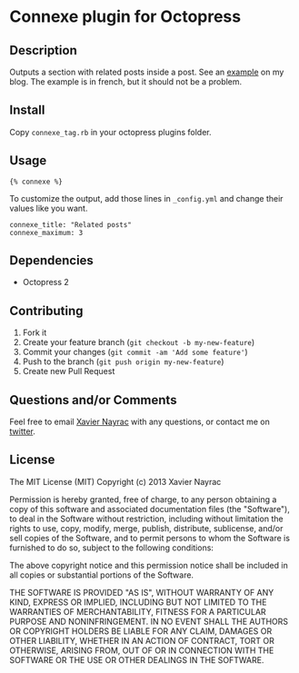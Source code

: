 Connexe plugin for Octopress
================

Description
-----------
Outputs a section with related posts inside a post.
See an
[example](http://lkdjiin.github.io/blog/2013/08/21/code-propre-non-aux-abreviations/)
on my blog. The example is in french, but it should not
be a problem.


Install
-------------------------
Copy `connexe_tag.rb` in your octopress plugins folder.

Usage
--------------------------

    {% connexe %}

To customize the output, add those lines in `_config.yml` and change their
values like you want.

    connexe_title: "Related posts"
    connexe_maximum: 3

Dependencies
--------------------------

  * Octopress 2

Contributing
-------------------------

1. Fork it
2. Create your feature branch (`git checkout -b my-new-feature`)
3. Commit your changes (`git commit -am 'Add some feature'`)
4. Push to the branch (`git push origin my-new-feature`)
5. Create new Pull Request

Questions and/or Comments
--------------------------

Feel free to email [Xavier Nayrac](mailto:xavier.nayrac@gmail.com)
with any questions, or contact me on [twitter](https://twitter.com/lkdjiin).

License
--------------------------
The MIT License (MIT) Copyright (c) 2013 Xavier Nayrac

Permission is hereby granted, free of charge, to any person obtaining a copy of this software and associated documentation files (the "Software"), to deal in the Software without restriction, including without limitation the rights to use, copy, modify, merge, publish, distribute, sublicense, and/or sell copies of the Software, and to permit persons to whom the Software is furnished to do so, subject to the following conditions:

The above copyright notice and this permission notice shall be included in all copies or substantial portions of the Software.

THE SOFTWARE IS PROVIDED "AS IS", WITHOUT WARRANTY OF ANY KIND, EXPRESS OR IMPLIED, INCLUDING BUT NOT LIMITED TO THE WARRANTIES OF MERCHANTABILITY, FITNESS FOR A PARTICULAR PURPOSE AND NONINFRINGEMENT. IN NO EVENT SHALL THE AUTHORS OR COPYRIGHT HOLDERS BE LIABLE FOR ANY CLAIM, DAMAGES OR OTHER LIABILITY, WHETHER IN AN ACTION OF CONTRACT, TORT OR OTHERWISE, ARISING FROM, OUT OF OR IN CONNECTION WITH THE SOFTWARE OR THE USE OR OTHER DEALINGS IN THE SOFTWARE.
